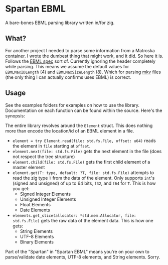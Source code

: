 # Spartan EBML

A bare-bones EBML parsing library written in/for zig. 

## What?
For another project I needed to parse some information from a Matroska container. 
I wrote the dumbest thing that might work, and it did. So here it is.
Follows the [EBML spec](https://tools.ietf.org/html/rfc8794) sort of. 
Currently ignoring the header completely while parsing. 
This means we assume the default values for `EBMLMaxIDLength` (4) and `EBMLMaxSizeLength` (8). 
Which for parsing [mkv](https://www.matroska.org/technical/elements.html) files (the only thing I can actually confirms uses EBML) is correct.

## Usage
See the examples folders for examples on how to use the library. 
Documentation on each function can be found within the source.
Here's the synopsis:

The entire library revolves around the `Element` struct. 
This does nothing more than encode the location/id of an EBML element in a file.
  - `element = try Element.read(file: std.fs.File, offset: u64)` reads the element in `file` starting at `offset`.
  - `element.next(file: std.fs.File)`  gets the next element in the file (does not respect the tree structure)
  - `element.child(file: std.fs.File)` gets the first child element of a master element
  - `element.get(T: type, default: ?T, file: std.fs.File)` attempts to read the zig type `T` from the data of the element. 
  Only supports `int`'s (signed and unsigned) of up to 64 bits, `f32`, and `f64` for `T`. This is how you get:
    - Signed Integer Elements
    - Unsigned Integer Elements
    - Float Elements
    - Date Elements
  - `elements.get_slice(allocator: *std.mem.Allocator, file: std.fs.File)` gets the raw data of the element data.
  This is how one gets:
    - String Elements
    - UTF-8 Elements
    - Binary Elements

Part of the "Spartan" in "Spartan EBML" means you're on your own to parse/validate date elements, UTF-8 elements, and String elements. Sorry.
